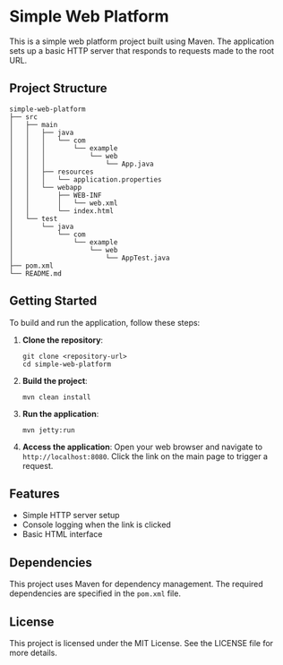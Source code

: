 # Simple Web Platform

This is a simple web platform project built using Maven. The application sets up a basic HTTP server that responds to requests made to the root URL.

## Project Structure

```
simple-web-platform
├── src
│   ├── main
│   │   ├── java
│   │   │   └── com
│   │   │       └── example
│   │   │           └── web
│   │   │               └── App.java
│   │   ├── resources
│   │   │   └── application.properties
│   │   └── webapp
│   │       ├── WEB-INF
│   │       │   └── web.xml
│   │       └── index.html
│   └── test
│       └── java
│           └── com
│               └── example
│                   └── web
│                       └── AppTest.java
├── pom.xml
└── README.md
```

## Getting Started

To build and run the application, follow these steps:

1. **Clone the repository**:
   ```
   git clone <repository-url>
   cd simple-web-platform
   ```

2. **Build the project**:
   ```
   mvn clean install
   ```

3. **Run the application**:
   ```
   mvn jetty:run
   ```

4. **Access the application**:
   Open your web browser and navigate to `http://localhost:8080`. Click the link on the main page to trigger a request.

## Features

- Simple HTTP server setup
- Console logging when the link is clicked
- Basic HTML interface

## Dependencies

This project uses Maven for dependency management. The required dependencies are specified in the `pom.xml` file.

## License

This project is licensed under the MIT License. See the LICENSE file for more details.